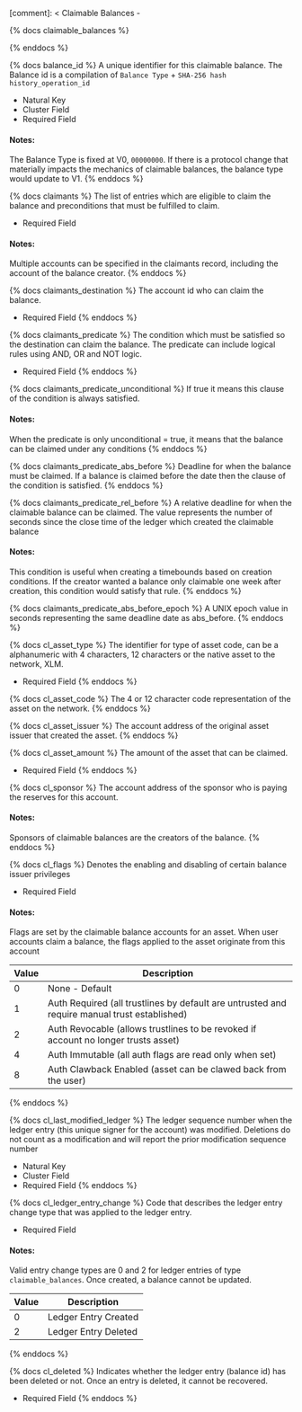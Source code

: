 [comment]: < Claimable Balances -

{% docs claimable_balances %}


{% enddocs %}

{% docs balance_id %}
A unique identifier for this claimable balance. The Balance id is a compilation of `Balance Type` + `SHA-256 hash history_operation_id`

- Natural Key
- Cluster Field
- Required Field

#### Notes:
The Balance Type is fixed at V0, `00000000`. If there is a protocol change that materially impacts the mechanics of claimable balances, the balance type would update to V1.
{% enddocs %}

{% docs claimants %}
The list of entries which are eligible to claim the balance and preconditions that must be fulfilled to claim.

- Required Field

#### Notes:
Multiple accounts can be specified in the claimants record, including the account of the balance creator.
{% enddocs %}

{% docs claimants_destination %}
The account id who can claim the balance.

- Required Field
{% enddocs %}

{% docs claimants_predicate %}
The condition which must be satisfied so the destination can claim the balance. The predicate can include logical rules using AND, OR and NOT logic.

- Required Field
{% enddocs %}

{% docs claimants_predicate_unconditional %}
If true it means this clause of the condition is always satisfied.

#### Notes:
When the predicate is only unconditional = true, it means that the balance can be claimed under any conditions
{% enddocs %}

{% docs claimants_predicate_abs_before %}
Deadline for when the balance must be claimed. If a balance is claimed before the date then the clause of the condition is satisfied. 
{% enddocs %}

{% docs claimants_predicate_rel_before %}
A relative deadline for when the claimable balance can be claimed. The value represents the number of seconds since the close time of the ledger which created the claimable balance

#### Notes:
This condition is useful when creating a timebounds based on creation conditions. If the creator wanted a balance only claimable one week after creation, this condition would satisfy that rule.
{% enddocs %}

{% docs claimants_predicate_abs_before_epoch %}
A UNIX epoch value in seconds representing the same deadline date as abs_before.
{% enddocs %}

{% docs cl_asset_type %}
The identifier for type of asset code, can be a alphanumeric with 4 characters, 12 characters or the native asset to the network, XLM.

- Required Field
{% enddocs %}

{% docs cl_asset_code %}
The 4 or 12 character code representation of the asset on the network.
{% enddocs %}

{% docs cl_asset_issuer %}
The account address of the original asset issuer that created the asset.
{% enddocs %}

{% docs cl_asset_amount %}
The amount of the asset that can be claimed.

- Required Field
{% enddocs %}

{% docs cl_sponsor %}
The account address of the sponsor who is paying the reserves for this account.

#### Notes:
Sponsors of claimable balances are the creators of the balance.
{% enddocs %}

{% docs cl_flags %}
Denotes the enabling and disabling of certain balance issuer privileges

- Required Field

#### Notes:
Flags are set by the claimable balance accounts for an asset. When user accounts claim a balance, the flags applied to the asset originate from this account

| Value    | Description                |
|----------|----------------------------|
| 0        | None - Default             |
| 1        | Auth Required (all trustlines by default are untrusted and require manual trust established)            |
| 2        | Auth Revocable (allows trustlines to be revoked if account no longer trusts asset) |
| 4        | Auth Immutable (all auth flags are read only when set)         |
| 8        | Auth Clawback Enabled (asset can be clawed back from the user) |
{% enddocs %}

{% docs cl_last_modified_ledger %}
The ledger sequence number when the ledger entry (this unique signer for the account) was modified. Deletions do not count as a modification and will report the prior modification sequence number

- Natural Key
- Cluster Field
- Required Field
{% enddocs %}

{% docs cl_ledger_entry_change %}
Code that describes the ledger entry change type that was applied to the ledger entry. 

- Required Field

#### Notes:
Valid entry change types are 0 and 2 for ledger entries of type `claimable_balances`. Once created, a balance cannot be updated.

| Value    | Description                |
|----------|----------------------------|
| 0        | Ledger Entry Created       |
| 2        | Ledger Entry Deleted       |
{% enddocs %}

{% docs cl_deleted %}
Indicates whether the ledger entry (balance id) has been deleted or not. Once an entry is deleted, it cannot be recovered.

- Required Field
{% enddocs %}